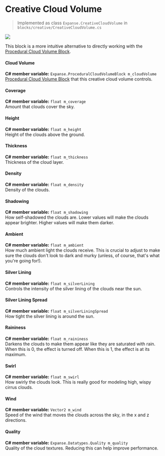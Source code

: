 # Creative Cloud Volume

> Implemented as class `Expanse.CreativeCloudVolume` in `blocks/creative/CreativeCloudVolume.cs`

<div class="img-block">
    <div class="img-row">
        <div class="img-col"><img src="img/procedural_cloud_volume/anisotropy_0.6.jpg"/></div>
    </div>
</div>

This block is a more intuitive alternative to directly working with the [Procedural Cloud Volume Block](editor/blocks/procedural_cloud_volume_block.md).

#### Cloud Volume
**C# member variable:** `Expanse.ProceduralCloudVolumeBlock m_cloudVolume` \
[Procedural Cloud Volume Block](editor/blocks/procedural_cloud_volume_block.md) that this creative cloud volume controls.

#### Coverage
**C# member variable:** `float m_coverage` \
Amount that clouds cover the sky.

#### Height
**C# member variable:** `float m_height` \
Height of the clouds above the ground.

#### Thickness
**C# member variable:** `float m_thickness` \
Thickness of the cloud layer.

#### Density
**C# member variable:** `float m_density` \
Density of the clouds.

#### Shadowing
**C# member variable:** `float m_shadowing` \
How self-shadowed the clouds are. Lower values will make the clouds appear brighter. Higher values will make them darker.

#### Ambient
**C# member variable:** `float m_ambient` \
How much ambient light the clouds receive. This is crucial to adjust to make sure the clouds don't look to dark and murky (unless, of course, that's what you're going for!).

#### Silver Lining
**C# member variable:** `float m_silverLining` \
Controls the intensity of the silver lining of the clouds near the sun.

#### Silver Lining Spread
**C# member variable:** `float m_silverLiningSpread` \
How tight the silver lining is around the sun.

#### Raininess
**C# member variable:** `float m_raininess` \
Darkens the clouds to make them appear like they are saturated with rain. When this is 0, the effect is turned off. When this is 1, the effect is at its maximum.

#### Swirl
**C# member variable:** `float m_swirl` \
How swirly the clouds look. This is really good for modeling high, wispy cirrus clouds.

#### Wind
**C# member variable:** `Vector2 m_wind` \
Speed of the wind that moves the clouds across the sky, in the x and z directions.

#### Quality
**C# member variable:** `Expanse.Datatypes.Quality m_quality` \
Quality of the cloud textures. Reducing this can help improve performance.